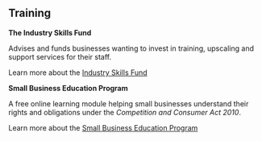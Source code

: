 ## Training

**The Industry Skills Fund**

Advises and funds businesses wanting to invest in training, upscaling and support services for their staff.

Learn more about the [Industry Skills Fund](#)

**Small Business Education Program**

A free online learning module helping small businesses understand their rights and obligations under the _Competition and Consumer Act 2010_.

Learn more about the [Small Business Education Program](#)
